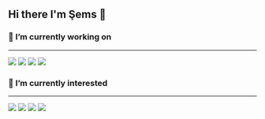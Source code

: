 ## Hi there I'm Şems 👋

### 🔭 I’m currently working on

---

[![](https://img.shields.io/badge/javascript-1A1918?style=for-the-badge&logo=javascript)]()
[![](https://img.shields.io/badge/node.js-1A1918?style=for-the-badge&logo=node.js)]()
[![](https://img.shields.io/badge/vuejs-1A1918?style=for-the-badge&logo=vue.js)]()
[![](https://img.shields.io/badge/mongodb-1A1918?style=for-the-badge&logo=mongodb)]()

### :book: I’m currently interested

---

[![](https://img.shields.io/badge/flutter-1A1918?style=for-the-badge&logo=flutter)]()
[![](https://img.shields.io/badge/docker-1A1918?style=for-the-badge&logo=docker)]()
[![](https://img.shields.io/badge/kubernetes-1A1918?style=for-the-badge&logo=kubernetes)]()
[![](https://img.shields.io/badge/AWS-1A1918?style=for-the-badge&logo=amazon-aws)]()
